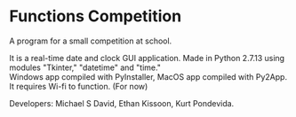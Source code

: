 # Functions Competition
A program for a small competition at school.

It is a real-time date and clock GUI application. Made in Python 2.7.13 using modules "Tkinter," "datetime" and "time."<br/>
Windows app compiled with PyInstaller, MacOS app compiled with Py2App.<br/>
It requires Wi-fi to function. (For now)<br/>

Developers: Michael S David, Ethan Kissoon, Kurt Pondevida.
